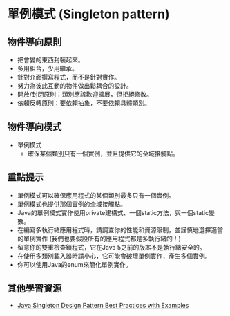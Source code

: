 # 單例模式 (Singleton pattern)
## 物件導向原則
* 把會變的東西封裝起來。
* 多用組合，少用繼承。
* 針對介面撰寫程式，而不是針對實作。
* 努力為彼此互動的物件做出鬆耦合的設計。
* 開放/封閉原則：類別應該歡迎擴展，但拒絕修改。
* 依賴反轉原則：要依賴抽象，不要依賴具體類別。

## 物件導向模式
* 單例模式
  * 確保某個類別只有一個實例，並且提供它的全域接觸點。

## 重點提示
* 單例模式可以確保應用程式的某個類別最多只有一個實例。
* 單例模式也提供那個實例的全域接觸點。
* Java的單例模式實作使用private建構式、一個static方法，與一個static變數。
* 在編寫多執行緒應用程式時，請調查你的性能和資源限制，並謹慎地選擇適當的單例實作 (我們也要假設所有的應用程式都是多執行緒的！)
* 留意你的雙重檢查鎖程式，它在Java 5之前的版本不是執行緒安全的。
* 在使用多類別載入器時請小心，它可能會破壞單例實作，產生多個實例。
* 你可以使用Java的enum來簡化單例實作。

## 其他學習資源
* [Java Singleton Design Pattern Best Practices with Examples](https://www.journaldev.com/1377/java-singleton-design-pattern-best-practices-examples)